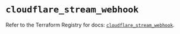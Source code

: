# `cloudflare_stream_webhook`

Refer to the Terraform Registry for docs: [`cloudflare_stream_webhook`](https://registry.terraform.io/providers/cloudflare/cloudflare/5.7.0/docs/resources/stream_webhook).
